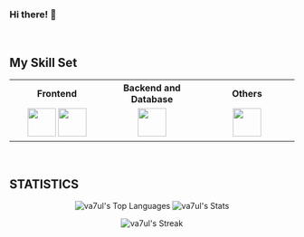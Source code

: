 ### Hi there! 👋

<br/>

## My Skill Set

<table>
<tr>
    <th>Frontend</th>
    <th>Backend and Database</th>
    <th>Others</th>
</tr>

<tr><td valign="top" width="33%">

<div align="center">  
<a href="https://skillicons.dev" target="_blank"><img src="https://skillicons.dev/icons?i=html,css,js,react,redux" height="50" /></a>
<a href="https://skillicons.dev" target="_blank"><img src="https://skillicons.dev/icons?i=styledcomponents,materialui,webpack,vite" height="50" /></a> 
</div>

</td><td valign="top" width="33%">

<div align="center">  
<a href="https://skillicons.dev" target="_blank"><img src="https://skillicons.dev/icons?i=nodejs,mongodb,express,postman" height="50"/></a>
</div>

</td><td valign="top" width="33%">

<div align="center">  
<a href="https://skillicons.dev" target="_blank"><img src="https://skillicons.dev/icons?i=figma,vscode,github,git,bash" height="50"/></a>  
</div>

</td></tr></table>

<br/>

## STATISTICS

<div align="center">

![va7ul's Top Languages](https://github-readme-stats.vercel.app/api/top-langs/?username=va7ul&theme=vue-dark&show_icons=true&hide_border=true&layout=pie) ![va7ul's Stats](https://github-readme-stats.vercel.app/api?username=va7ul&theme=vue-dark&show_icons=true&hide_border=true&count_private=true)

![va7ul's Streak](https://github-readme-streak-stats.herokuapp.com/?user=va7ul&theme=vue-dark&hide_border=true)

</div>
